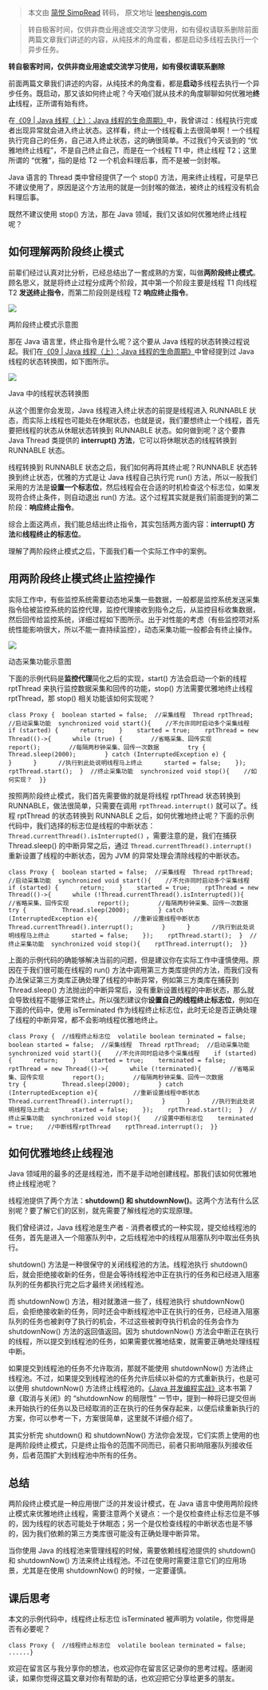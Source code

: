 > 本文由 [简悦 SimpRead](http://ksria.com/simpread/) 转码， 原文地址 [leeshengis.com](https://leeshengis.com/archives/95847)

> 转自极客时间，仅供非商业用途或交流学习使用，如有侵权请联系删除前面两篇文章我们讲述的内容，从纯技术的角度看，都是启动多线程去执行一个异步任务。

**转自极客时间，仅供非商业用途或交流学习使用，如有侵权请联系删除**

前面两篇文章我们讲述的内容，从纯技术的角度看，都是**启动**多线程去执行一个异步任务。既启动，那又该如何终止呢？今天咱们就从技术的角度聊聊如何优雅地**终止**线程，正所谓有始有终。

在[《09 | Java 线程（上）：Java 线程的生命周期》](https://time.geekbang.org/column/article/86366)中，我曾讲过：线程执行完或者出现异常就会进入终止状态。这样看，终止一个线程看上去很简单啊！一个线程执行完自己的任务，自己进入终止状态，这的确很简单。不过我们今天谈到的 “优雅地终止线程”，不是自己终止自己，而是在一个线程 T1 中，终止线程 T2；这里所谓的 “优雅”，指的是给 T2 一个机会料理后事，而不是被一剑封喉。

Java 语言的 Thread 类中曾经提供了一个 stop() 方法，用来终止线程，可是早已不建议使用了，原因是这个方法用的就是一剑封喉的做法，被终止的线程没有机会料理后事。

既然不建议使用 stop() 方法，那在 Java 领域，我们又该如何优雅地终止线程呢？

如何理解两阶段终止模式
-----------

前辈们经过认真对比分析，已经总结出了一套成熟的方案，叫做**两阶段终止模式**。顾名思义，就是将终止过程分成两个阶段，其中第一个阶段主要是线程 T1 向线程 T2 **发送终止指令**，而第二阶段则是线程 T2 **响应终止指令**。

[![](https://static001.geekbang.org/resource/image/a5/5c/a5ea3cb2106f11ef065702f34703645c.png)](https://static001.geekbang.org/resource/image/a5/5c/a5ea3cb2106f11ef065702f34703645c.png)

两阶段终止模式示意图

那在 Java 语言里，终止指令是什么呢？这个要从 Java 线程的状态转换过程说起。我们在[《09 | Java 线程（上）：Java 线程的生命周期》](https://time.geekbang.org/column/article/86366)中曾经提到过 Java 线程的状态转换图，如下图所示。

[![](https://static001.geekbang.org/resource/image/3f/8c/3f6c6bf95a6e8627bdf3cb621bbb7f8c.png)](https://static001.geekbang.org/resource/image/3f/8c/3f6c6bf95a6e8627bdf3cb621bbb7f8c.png)

Java 中的线程状态转换图

从这个图里你会发现，Java 线程进入终止状态的前提是线程进入 RUNNABLE 状态，而实际上线程也可能处在休眠状态，也就是说，我们要想终止一个线程，首先要把线程的状态从休眠状态转换到 RUNNABLE 状态。如何做到呢？这个要靠 Java Thread 类提供的 **interrupt() 方法**，它可以将休眠状态的线程转换到 RUNNABLE 状态。

线程转换到 RUNNABLE 状态之后，我们如何再将其终止呢？RUNNABLE 状态转换到终止状态，优雅的方式是让 Java 线程自己执行完 run() 方法，所以一般我们采用的方法是**设置一个标志位**，然后线程会在合适的时机检查这个标志位，如果发现符合终止条件，则自动退出 run() 方法。这个过程其实就是我们前面提到的第二阶段：**响应终止指令**。

综合上面这两点，我们能总结出终止指令，其实包括两方面内容：**interrupt() 方法**和**线程终止的标志位**。

理解了两阶段终止模式之后，下面我们看一个实际工作中的案例。

用两阶段终止模式终止监控操作
--------------

实际工作中，有些监控系统需要动态地采集一些数据，一般都是监控系统发送采集指令给被监控系统的监控代理，监控代理接收到指令之后，从监控目标收集数据，然后回传给监控系统，详细过程如下图所示。出于对性能的考虑（有些监控项对系统性能影响很大，所以不能一直持续监控），动态采集功能一般都会有终止操作。

[![](https://static001.geekbang.org/resource/image/11/5f/11e3b0a4a9cf743124091b22e10d275f.png)](https://static001.geekbang.org/resource/image/11/5f/11e3b0a4a9cf743124091b22e10d275f.png)

动态采集功能示意图

下面的示例代码是**监控代理**简化之后的实现，start() 方法会启动一个新的线程 rptThread 来执行监控数据采集和回传的功能，stop() 方法需要优雅地终止线程 rptThread，那 stop() 相关功能该如何实现呢？

```
class Proxy {  boolean started = false;  //采集线程  Thread rptThread;  //启动采集功能  synchronized void start(){    //不允许同时启动多个采集线程    if (started) {      return;    }    started = true;    rptThread = new Thread(()->{      while (true) {        //省略采集、回传实现        report();        //每隔两秒钟采集、回传一次数据        try {          Thread.sleep(2000);        } catch (InterruptedException e) {          }      }      //执行到此处说明线程马上终止      started = false;    });    rptThread.start();  }  //终止采集功能  synchronized void stop(){    //如何实现？  }}
```

按照两阶段终止模式，我们首先需要做的就是将线程 rptThread 状态转换到 RUNNABLE，做法很简单，只需要在调用 `rptThread.interrupt()` 就可以了。线程 rptThread 的状态转换到 RUNNABLE 之后，如何优雅地终止呢？下面的示例代码中，我们选择的标志位是线程的中断状态：`Thread.currentThread().isInterrupted()` ，需要注意的是，我们在捕获 Thread.sleep() 的中断异常之后，通过 `Thread.currentThread().interrupt()` 重新设置了线程的中断状态，因为 JVM 的异常处理会清除线程的中断状态。

```
class Proxy {  boolean started = false;  //采集线程  Thread rptThread;  //启动采集功能  synchronized void start(){    //不允许同时启动多个采集线程    if (started) {      return;    }    started = true;    rptThread = new Thread(()->{      while (!Thread.currentThread().isInterrupted()){        //省略采集、回传实现        report();        //每隔两秒钟采集、回传一次数据        try {          Thread.sleep(2000);        } catch (InterruptedException e){          //重新设置线程中断状态          Thread.currentThread().interrupt();        }      }      //执行到此处说明线程马上终止      started = false;    });    rptThread.start();  }  //终止采集功能  synchronized void stop(){    rptThread.interrupt();  }}
```

上面的示例代码的确能够解决当前的问题，但是建议你在实际工作中谨慎使用。原因在于我们很可能在线程的 run() 方法中调用第三方类库提供的方法，而我们没有办法保证第三方类库正确处理了线程的中断异常，例如第三方类库在捕获到 Thread.sleep() 方法抛出的中断异常后，没有重新设置线程的中断状态，那么就会导致线程不能够正常终止。所以强烈建议你**设置自己的线程终止标志位**，例如在下面的代码中，使用 isTerminated 作为线程终止标志位，此时无论是否正确处理了线程的中断异常，都不会影响线程优雅地终止。

```
class Proxy {  //线程终止标志位  volatile boolean terminated = false;  boolean started = false;  //采集线程  Thread rptThread;  //启动采集功能  synchronized void start(){    //不允许同时启动多个采集线程    if (started) {      return;    }    started = true;    terminated = false;    rptThread = new Thread(()->{      while (!terminated){        //省略采集、回传实现        report();        //每隔两秒钟采集、回传一次数据        try {          Thread.sleep(2000);        } catch (InterruptedException e){          //重新设置线程中断状态          Thread.currentThread().interrupt();        }      }      //执行到此处说明线程马上终止      started = false;    });    rptThread.start();  }  //终止采集功能  synchronized void stop(){    //设置中断标志位    terminated = true;    //中断线程rptThread    rptThread.interrupt();  }}
```

如何优雅地终止线程池
----------

Java 领域用的最多的还是线程池，而不是手动地创建线程。那我们该如何优雅地终止线程池呢？

线程池提供了两个方法：**shutdown() **和** shutdownNow()**。这两个方法有什么区别呢？要了解它们的区别，就先需要了解线程池的实现原理。

我们曾经讲过，Java 线程池是生产者 - 消费者模式的一种实现，提交给线程池的任务，首先是进入一个阻塞队列中，之后线程池中的线程从阻塞队列中取出任务执行。

shutdown() 方法是一种很保守的关闭线程池的方法。线程池执行 shutdown() 后，就会拒绝接收新的任务，但是会等待线程池中正在执行的任务和已经进入阻塞队列的任务都执行完之后才最终关闭线程池。

而 shutdownNow() 方法，相对就激进一些了，线程池执行 shutdownNow() 后，会拒绝接收新的任务，同时还会中断线程池中正在执行的任务，已经进入阻塞队列的任务也被剥夺了执行的机会，不过这些被剥夺执行机会的任务会作为 shutdownNow() 方法的返回值返回。因为 shutdownNow() 方法会中断正在执行的线程，所以提交到线程池的任务，如果需要优雅地结束，就需要正确地处理线程中断。

如果提交到线程池的任务不允许取消，那就不能使用 shutdownNow() 方法终止线程池。不过，如果提交到线程池的任务允许后续以补偿的方式重新执行，也是可以使用 shutdownNow() 方法终止线程池的。[《Java 并发编程实战》](time://mall?url=https%3A%2F%2Fh5.youzan.com%2Fv2%2Fgoods%2F2758xqdzr6uuw)这本书第 7 章《取消与关闭》的 “shutdownNow 的局限性” 一节中，提到一种将已提交但尚未开始执行的任务以及已经取消的正在执行的任务保存起来，以便后续重新执行的方案，你可以参考一下，方案很简单，这里就不详细介绍了。

其实分析完 shutdown() 和 shutdownNow() 方法你会发现，它们实质上使用的也是两阶段终止模式，只是终止指令的范围不同而已，前者只影响阻塞队列接收任务，后者范围扩大到线程池中所有的任务。

总结
--

两阶段终止模式是一种应用很广泛的并发设计模式，在 Java 语言中使用两阶段终止模式来优雅地终止线程，需要注意两个关键点：一个是仅检查终止标志位是不够的，因为线程的状态可能处于休眠态；另一个是仅检查线程的中断状态也是不够的，因为我们依赖的第三方类库很可能没有正确处理中断异常。

当你使用 Java 的线程池来管理线程的时候，需要依赖线程池提供的 shutdown() 和 shutdownNow() 方法来终止线程池。不过在使用时需要注意它们的应用场景，尤其是在使用 shutdownNow() 的时候，一定要谨慎。

课后思考
----

本文的示例代码中，线程终止标志位 isTerminated 被声明为 volatile，你觉得是否有必要呢？

```
class Proxy {  //线程终止标志位  volatile boolean terminated = false;  ......}
```

欢迎在留言区与我分享你的想法，也欢迎你在留言区记录你的思考过程。感谢阅读，如果你觉得这篇文章对你有帮助的话，也欢迎把它分享给更多的朋友。